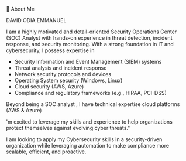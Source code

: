  👋 About Me

DAVID ODIA EMMANUEL

I am a highly motivated and detail-oriented Security Operations Center (SOC) Analyst with hands-on experience in threat detection, incident response, and security monitoring. With a strong foundation in IT and cybersecurity, I possess expertise in

- Security Information and Event Management (SIEM) systems
- Threat analysis and incident response
- Network security protocols and devices
- Operating System security (Windows, Linux)
- Cloud security (AWS, Azure)
- Compliance and regulatory frameworks (e.g., HIPAA, PCI-DSS)


Beyond being a SOC analyst , I have technical expertise cloud platforms (AWS & Azure)

'm excited to leverage my skills and experience to help organizations protect themselves against evolving cyber threats."

I am looking to apply my Cybersecurity skills in a security-driven organization while leveraging automation to make compliance more scalable, efficient, and proactive.
